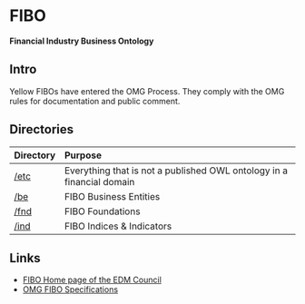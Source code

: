 # FIBO
__Financial Industry Business Ontology__

## Intro

Yellow FIBOs have entered the OMG Process. They comply with the OMG rules for documentation and public comment.

## Directories

Directory     | Purpose
:------------ |:-------
[/etc](./etc) | Everything that is not a published OWL ontology in a financial domain
[/be](./be)   | FIBO Business Entities
[/fnd](./fnd) | FIBO Foundations
[/ind](./ind) | FIBO Indices & Indicators

## Links

- [FIBO Home page of the EDM Council](http://www.edmcouncil.org/financialbusiness)
- [OMG FIBO Specifications](http://spec.edmcouncil.org/fibo/)



